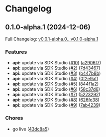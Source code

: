 # Changelog

## 0.1.0-alpha.1 (2024-12-06)

Full Changelog: [v0.0.1-alpha.0...v0.1.0-alpha.1](https://github.com/dackerman/demostore-go/compare/v0.0.1-alpha.0...v0.1.0-alpha.1)

### Features

* **api:** update via SDK Studio ([#10](https://github.com/dackerman/demostore-go/issues/10)) ([a2906f7](https://github.com/dackerman/demostore-go/commit/a2906f749efd9d4b6747e13979b269e2deb834aa))
* **api:** update via SDK Studio ([#2](https://github.com/dackerman/demostore-go/issues/2)) ([7d43467](https://github.com/dackerman/demostore-go/commit/7d434674d1101f0610b3b214efd4e66d18422658))
* **api:** update via SDK Studio ([#3](https://github.com/dackerman/demostore-go/issues/3)) ([b447b8b](https://github.com/dackerman/demostore-go/commit/b447b8b16ed22a07cf3f19c0083a591653c0daad))
* **api:** update via SDK Studio ([#4](https://github.com/dackerman/demostore-go/issues/4)) ([0f2e9af](https://github.com/dackerman/demostore-go/commit/0f2e9afc9c9ba5f310da08a72838c3394502f18f))
* **api:** update via SDK Studio ([#5](https://github.com/dackerman/demostore-go/issues/5)) ([844f1a2](https://github.com/dackerman/demostore-go/commit/844f1a2c7e0404b74ab2672407dfaaf1c0b93463))
* **api:** update via SDK Studio ([#6](https://github.com/dackerman/demostore-go/issues/6)) ([58c37d6](https://github.com/dackerman/demostore-go/commit/58c37d6b65d2e72b572ed646e938ec6be859c89a))
* **api:** update via SDK Studio ([#7](https://github.com/dackerman/demostore-go/issues/7)) ([5223292](https://github.com/dackerman/demostore-go/commit/5223292aee799b1e88d646a4e8199f8eca659068))
* **api:** update via SDK Studio ([#8](https://github.com/dackerman/demostore-go/issues/8)) ([626fe38](https://github.com/dackerman/demostore-go/commit/626fe38df2fc8415f0ec07fc5a084299266390f7))
* **api:** update via SDK Studio ([#9](https://github.com/dackerman/demostore-go/issues/9)) ([7ab4239](https://github.com/dackerman/demostore-go/commit/7ab42397fd4021695d5d5f756a1e6975f66b8738))


### Chores

* go live ([43dc8a5](https://github.com/dackerman/demostore-go/commit/43dc8a50f8cb056daf43adb34e58af29ff35a096))
